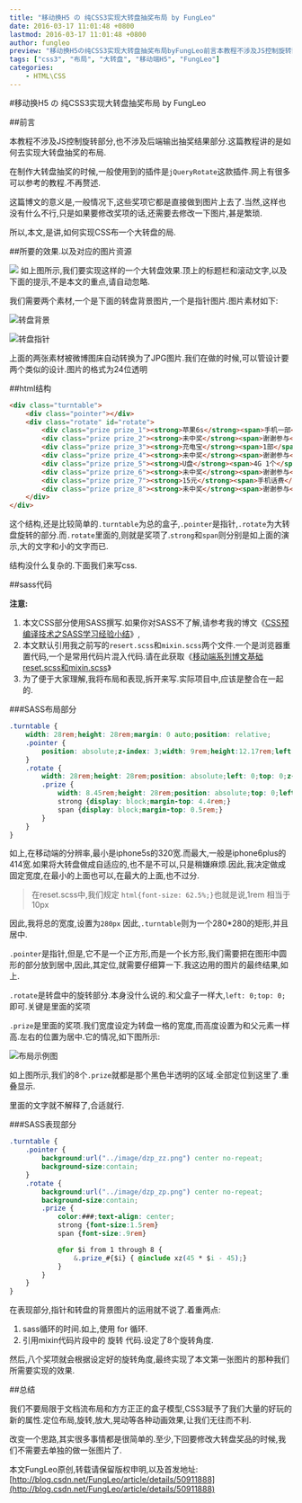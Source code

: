 ```yaml
---
title: "移动换H5 の 纯CSS3实现大转盘抽奖布局 by FungLeo"
date: 2016-03-17 11:01:48 +0800
lastmod: 2016-03-17 11:01:48 +0800
author: fungleo
preview: "移动换H5の纯CSS3实现大转盘抽奖布局byFungLeo前言本教程不涉及JS控制旋转部分,也不涉及后端输出抽奖结果部分.这篇教程讲的是如何去实现大转盘抽奖的布局.在制作大转盘抽奖的时候,一般使用到的插件是jQueryRotate这款插件.网上有很多可以参考的教程.不再赘述.这篇博文的意义是,一般情况下,这些奖项它都是直接做到图片上去了.当然,这样也没有什么不行,只是如果要修改奖项的话,还需"
tags: ["css3", "布局", "大转盘", "移动端H5", "FungLeo"]
categories:
    - HTML\CSS
---
```


#移动换H5 の 纯CSS3实现大转盘抽奖布局 by FungLeo

##前言

本教程不涉及JS控制旋转部分,也不涉及后端输出抽奖结果部分.这篇教程讲的是如何去实现大转盘抽奖的布局.

在制作大转盘抽奖的时候,一般使用到的插件是`jQueryRotate`这款插件.网上有很多可以参考的教程.不再赘述.

这篇博文的意义是,一般情况下,这些奖项它都是直接做到图片上去了.当然,这样也没有什么不行,只是如果要修改奖项的话,还需要去修改一下图片,甚是繁琐.

所以,本文,是讲,如何实现CSS布一个大转盘的局.

##所要的效果.以及对应的图片资源

![](https://raw.githubusercontent.com/fengcms/articles/master/image/6f/578f65f6476ee300b480f5b2080390.jpg)
如上图所示,我们要实现这样的一个大转盘效果.顶上的标题栏和滚动文字,以及下面的提示,不是本文的重点,请自动忽略.

我们需要两个素材,一个是下面的转盘背景图片,一个是指针图片.图片素材如下:

![](https://raw.githubusercontent.com/fengcms/articles/master/image/65/22dfc9400820bd8ddd9507531187be.jpg)转盘背景

![](https://raw.githubusercontent.com/fengcms/articles/master/image/8c/d467426ca650379a3118d46cfb5b36.jpg)转盘指针

上面的两张素材被微博图床自动转换为了JPG图片.我们在做的时候,可以管设计要两个类似的设计.图片的格式为24位透明

##html结构

```html
<div class="turntable">
    <div class="pointer"></div>
    <div class="rotate" id="rotate">
        <div class="prize prize_1"><strong>苹果6s</strong><span>手机一部</span></div>
        <div class="prize prize_2"><strong>未中奖</strong><span>谢谢参与</span></div>
        <div class="prize prize_3"><strong>充电宝</strong><span>1部</span></div>
        <div class="prize prize_4"><strong>未中奖</strong><span>谢谢参与</span></div>
        <div class="prize prize_5"><strong>U盘</strong><span>4G 1个</span></div>
        <div class="prize prize_6"><strong>未中奖</strong><span>谢谢参与</span></div>
        <div class="prize prize_7"><strong>15元</strong><span>手机话费</span></div>
        <div class="prize prize_8"><strong>未中奖</strong><span>谢谢参与</span></div>
    </div>
</div>
```
这个结构,还是比较简单的`.turntable`为总的盒子,`.pointer`是指针,`.rotate`为大转盘旋转的部分.而`.rotate`里面的,则就是奖项了.`strong`和`span`则分别是如上面的演示,大的文字和小的文字而已.

结构没什么复杂的.下面我们来写css.

##sass代码

**注意:**
1. 本文CSS部分使用SASS撰写.如果你对SASS不了解,请参考我的博文《[CSS预编译技术之SASS学习经验小结](http://blog.csdn.net/fungleo/article/details/50851192)》,
2. 本文默认引用我之前写的`resert.scss`和`mixin.scss`两个文件.一个是浏览器重置代码,一个是常用代码片混入代码.请在此获取《[移动端系列博文基础reset.scss和mixin.scss](http://blog.csdn.net/fungleo/article/details/50877720)》
3. 为了便于大家理解,我将布局和表现,拆开来写.实际项目中,应该是整合在一起的.

###SASS布局部分

```css
.turntable {
    width: 28rem;height: 28rem;margin: 0 auto;position: relative;
    .pointer {
        position: absolute;z-index: 3;width: 9rem;height:12.17rem;left: 9.5rem;bottom: 9.5rem;
    }
    .rotate {
        width: 28rem;height: 28rem;position: absolute;left: 0;top: 0;z-index: 2;
        .prize {
            width: 8.45rem;height: 28rem;position: absolute;top: 0;left: 9.775rem;
            strong {display: block;margin-top: 4.4rem;}
            span {display: block;margin-top: 0.5rem;}
        }
    }
}
```

如上,在移动端的分辨率,最小是iphone5s的320宽.而最大,一般是iphone6plus的414宽.如果将大转盘做成自适应的,也不是不可以,只是稍嫌麻烦.因此,我决定做成固定宽度,在最小的上面也可以,在最大的上面,也不过分.

>在reset.scss中,我们规定 `html{font-size: 62.5%;}`也就是说,1rem 相当于 10px

因此,我将总的宽度,设置为`280px` 因此,`.turntable`则为一个280*280的矩形,并且居中.

`.pointer`是指针,但是,它不是一个正方形,而是一个长方形,我们需要把在图形中圆形的部分放到居中,因此,其定位,就需要仔细算一下.我这边用的图片的最终结果,如上.

`.rotate`是转盘中的旋转部分.本身没什么说的.和父盒子一样大,`left: 0;top: 0;`即可.关键是里面的奖项

`.prize`是里面的奖项.我们宽度设定为转盘一格的宽度,而高度设置为和父元素一样高.左右的位置为居中.它的情况,如下图所示:

![](https://raw.githubusercontent.com/fengcms/articles/master/image/8b/7558ffc6366b7f4ea627ca24cd1692.jpg)布局示例图

如上图所示,我们的8个`.prize`就都是那个黑色半透明的区域.全部定位到这里了.重叠显示.

里面的文字就不解释了,合适就行.

###SASS表现部分

```css
.turntable {
    .pointer {
        background:url("../image/dzp_zz.png") center no-repeat;
        background-size:contain;
    }
    .rotate {
        background:url("../image/dzp_zp.png") center no-repeat;
        background-size:contain;
        .prize {
            color:###;text-align: center;
            strong {font-size:1.5rem}
            span {font-size:.9rem}

            @for $i from 1 through 8 {
                &.prize_#{$i} { @include xz(45 * $i - 45);}
            }
        }
    }
}
```

在表现部分,指针和转盘的背景图片的运用就不说了.着重两点:

1. sass循环的时间.如上,使用 for 循环.
2. 引用mixin代码片段中的 旋转 代码.设定了8个旋转角度.

然后,八个奖项就会根据设定好的旋转角度,最终实现了本文第一张图片的那种我们所需要实现的效果.

##总结

我们不要局限于文档流布局和方方正正的盒子模型,CSS3赋予了我们大量的好玩的新的属性.定位布局,旋转,放大,晃动等各种动画效果,让我们无往而不利.

改变一个思路,其实很多事情都是很简单的.至少,下回要修改大转盘奖品的时候,我们不需要去单独的做一张图片了.

本文FungLeo原创,转载请保留版权申明,以及首发地址:[http://blog.csdn.net/FungLeo/article/details/50911888](http://blog.csdn.net/FungLeo/article/details/50911888)